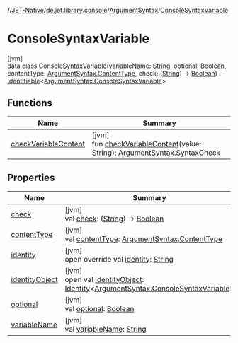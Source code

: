 //[JET-Native](../../../../index.md)/[de.jet.library.console](../../index.md)/[ArgumentSyntax](../index.md)/[ConsoleSyntaxVariable](index.md)

# ConsoleSyntaxVariable

[jvm]\
data class [ConsoleSyntaxVariable](index.md)(variableName: [String](https://kotlinlang.org/api/latest/jvm/stdlib/kotlin/-string/index.html), optional: [Boolean](https://kotlinlang.org/api/latest/jvm/stdlib/kotlin/-boolean/index.html), contentType: [ArgumentSyntax.ContentType](../-content-type/index.md), check: ([String](https://kotlinlang.org/api/latest/jvm/stdlib/kotlin/-string/index.html)) -&gt; [Boolean](https://kotlinlang.org/api/latest/jvm/stdlib/kotlin/-boolean/index.html)) : [Identifiable](../../../de.jet.library.tool.smart.identification/-identifiable/index.md)&lt;[ArgumentSyntax.ConsoleSyntaxVariable](index.md)&gt;

## Functions

| Name | Summary |
|---|---|
| [checkVariableContent](check-variable-content.md) | [jvm]<br>fun [checkVariableContent](check-variable-content.md)(value: [String](https://kotlinlang.org/api/latest/jvm/stdlib/kotlin/-string/index.html)): [ArgumentSyntax.SyntaxCheck](../-syntax-check/index.md) |

## Properties

| Name | Summary |
|---|---|
| [check](check.md) | [jvm]<br>val [check](check.md): ([String](https://kotlinlang.org/api/latest/jvm/stdlib/kotlin/-string/index.html)) -&gt; [Boolean](https://kotlinlang.org/api/latest/jvm/stdlib/kotlin/-boolean/index.html) |
| [contentType](content-type.md) | [jvm]<br>val [contentType](content-type.md): [ArgumentSyntax.ContentType](../-content-type/index.md) |
| [identity](identity.md) | [jvm]<br>open override val [identity](identity.md): [String](https://kotlinlang.org/api/latest/jvm/stdlib/kotlin/-string/index.html) |
| [identityObject](../../../de.jet.library.tool.smart.identification/-identifiable/identity-object.md) | [jvm]<br>open val [identityObject](../../../de.jet.library.tool.smart.identification/-identifiable/identity-object.md): [Identity](../../../de.jet.library.tool.smart.identification/-identity/index.md)&lt;[ArgumentSyntax.ConsoleSyntaxVariable](index.md)&gt; |
| [optional](optional.md) | [jvm]<br>val [optional](optional.md): [Boolean](https://kotlinlang.org/api/latest/jvm/stdlib/kotlin/-boolean/index.html) |
| [variableName](variable-name.md) | [jvm]<br>val [variableName](variable-name.md): [String](https://kotlinlang.org/api/latest/jvm/stdlib/kotlin/-string/index.html) |
